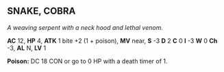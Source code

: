 ## SNAKE, COBRA

_A weaving serpent with a neck hood and lethal venom._

**AC** 12, **HP** 4, **ATK** 1 bite +2 (1 + poison), **MV** near, **S** -3 **D** 2 **C** 0 **I** -3 **W** 0 **Ch** -3, **AL** N, **LV** 1

**Poison:** DC 18 CON or go to 0 HP with a death timer of 1.

